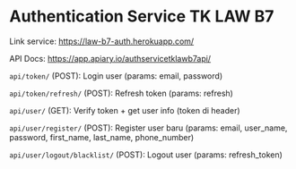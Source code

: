 # Authentication Service TK LAW B7

Link service: https://law-b7-auth.herokuapp.com/

API Docs: https://app.apiary.io/authservicetklawb7api/



```api/token/``` (POST): Login user (params: email, password)

```api/token/refresh/``` (POST): Refresh token (params: refresh)

```api/user/``` (GET): Verify token + get user info (token di header)

```api/user/register/``` (POST): Register user baru (params: email, user_name, password, first_name, last_name, phone_number)

```api/user/logout/blacklist/``` (POST): Logout user (params: refresh_token)
